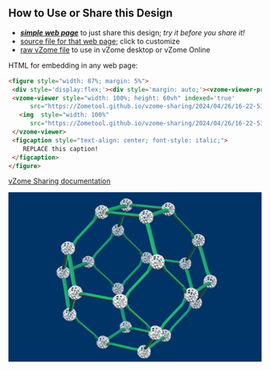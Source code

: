 
## How to Use or Share this Design

 - [***simple web page***](<https://Zometool.github.io/vzome-sharing/2024/04/26/16-22-53-TruncatedOctahedron/>) to just share this design; *try it before you share it!*
 - [source file for that web page](<https://github.com/Zometool/vzome-sharing/edit/main/2024/04/26/16-22-53-TruncatedOctahedron/index.md>); click to customize
 - [raw vZome file](<https://raw.githubusercontent.com/Zometool/vzome-sharing/main/2024/04/26/16-22-53-TruncatedOctahedron/TruncatedOctahedron.vZome>) to use in vZome desktop or vZome Online
 
 HTML for embedding in any web page:
 ```html
<figure style="width: 87%; margin: 5%">
  <div style='display:flex;'><div style='margin: auto;'><vzome-viewer-previous label='prev step'></vzome-viewer-previous><vzome-viewer-next label='next step'></vzome-viewer-next></div></div>
  <vzome-viewer style="width: 100%; height: 60vh" indexed='true'
       src="https://Zometool.github.io/vzome-sharing/2024/04/26/16-22-53-TruncatedOctahedron/TruncatedOctahedron.vZome" >
    <img  style="width: 100%"
       src="https://Zometool.github.io/vzome-sharing/2024/04/26/16-22-53-TruncatedOctahedron/TruncatedOctahedron.png" >
  </vzome-viewer>
  <figcaption style="text-align: center; font-style: italic;">
     REPLACE this caption!
  </figcaption>
</figure>

 ```

[vZome Sharing documentation](https://vzome.github.io/vzome/sharing.html#how-it-works)

![Image](<TruncatedOctahedron.png>)

